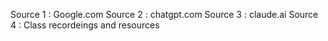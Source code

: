 Source 1 : Google.com
Source 2 : chatgpt.com
Source 3 : claude.ai
Source 4 : Class recordeings and resources
